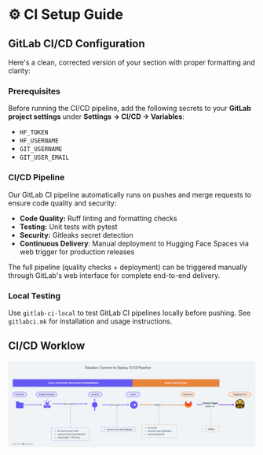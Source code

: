# ⚙️ CI Setup Guide

## GitLab CI/CD Configuration

Here's a clean, corrected version of your section with proper formatting and clarity:

### Prerequisites

Before running the CI/CD pipeline, add the following secrets to your **GitLab project settings** under **Settings → CI/CD → Variables**:

- `HF_TOKEN`
- `HF_USERNAME`
- `GIT_USERNAME`
- `GIT_USER_EMAIL`

### CI/CD Pipeline

Our GitLab CI pipeline automatically runs on pushes and merge requests to ensure code quality and security:

- **Code Quality:** Ruff linting and formatting checks
- **Testing:** Unit tests with pytest  
- **Security:** Gitleaks secret detection
- **Continuous Delivery**: Manual deployment to Hugging Face Spaces via web trigger for production releases

The full pipeline (quality checks + deployment) can be triggered manually through GitLab's web interface for complete end-to-end delivery.

### Local Testing

Use `gitlab-ci-local` to test GitLab CI pipelines locally before pushing. See `gitlabci.mk` for installation and usage instructions.

## CI/CD Worklow

![DataGen Workflow](../assets/cicd.png)
